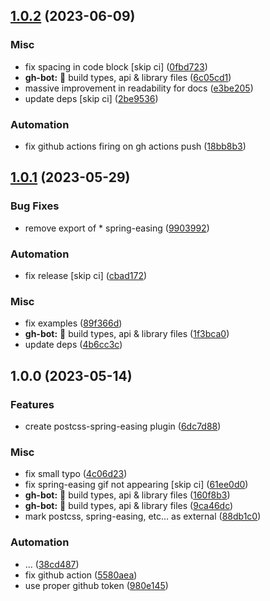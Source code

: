 ## [1.0.2](https://github.com/okikio/postcss-spring-easing/compare/v1.0.1...v1.0.2) (2023-06-09)


### Misc

* fix spacing in code block [skip ci] ([0fbd723](https://github.com/okikio/postcss-spring-easing/commit/0fbd72357cf695ce199be067606f7e148a7b64be))
* **gh-bot:** :rocket: build types, api & library files ([6c05cd1](https://github.com/okikio/postcss-spring-easing/commit/6c05cd143a887cd84ff3366f98dde7bfc6830967))
* massive improvement in readability for docs ([e3be205](https://github.com/okikio/postcss-spring-easing/commit/e3be205bc07bf1de9a779b895d80fb1542b8455e))
* update deps [skip ci] ([2be9536](https://github.com/okikio/postcss-spring-easing/commit/2be9536be9a359861a23615d5018c0347926d6d0))


### Automation

* fix github actions firing on gh actions push ([18bb8b3](https://github.com/okikio/postcss-spring-easing/commit/18bb8b302c4e747310050e4bdde023725c3323d9))

## [1.0.1](https://github.com/okikio/postcss-spring-easing/compare/v1.0.0...v1.0.1) (2023-05-29)


### Bug Fixes

* remove export of * spring-easing ([9903992](https://github.com/okikio/postcss-spring-easing/commit/9903992e05b12713315ebd14a2b9ff8561642087))


### Automation

* fix release [skip ci] ([cbad172](https://github.com/okikio/postcss-spring-easing/commit/cbad17206d7de5634a5967af1d25f10f6b9c8683))


### Misc

* fix examples ([89f366d](https://github.com/okikio/postcss-spring-easing/commit/89f366d48a4f2be1876b8ac574b5317296081747))
* **gh-bot:** :rocket: build types, api & library files ([1f3bca0](https://github.com/okikio/postcss-spring-easing/commit/1f3bca09302131e6ba3d2d9cd6fd56e19c6cd72e))
* update deps ([4b6cc3c](https://github.com/okikio/postcss-spring-easing/commit/4b6cc3c82181406329eaca7d16d3abb603e271fb))

## 1.0.0 (2023-05-14)


### Features

* create postcss-spring-easing plugin ([6dc7d88](https://github.com/okikio/postcss-spring-easing/commit/6dc7d88280a29ccdd7848ed37d05826ad32539b0))


### Misc

* fix small typo ([4c06d23](https://github.com/okikio/postcss-spring-easing/commit/4c06d23b66bd1e4cc9692602c99cb77c065840bd))
* fix spring-easing gif not appearing [skip ci] ([61ee0d0](https://github.com/okikio/postcss-spring-easing/commit/61ee0d0d7087694cc40c253f325fb1f907cf4cfe))
* **gh-bot:** :rocket: build types, api & library files ([160f8b3](https://github.com/okikio/postcss-spring-easing/commit/160f8b34d5a1d30d68a310b8f478f0303757767e))
* **gh-bot:** :rocket: build types, api & library files ([9ca46dc](https://github.com/okikio/postcss-spring-easing/commit/9ca46dcdf9cda9a6143ae2fe2e699b65366fc233))
* mark postcss, spring-easing, etc... as external ([88db1c0](https://github.com/okikio/postcss-spring-easing/commit/88db1c0dcb008d84dc9e9b6cc1d873def0cd80c1))


### Automation

* ... ([38cd487](https://github.com/okikio/postcss-spring-easing/commit/38cd487460b9efcc53b79df621fe5826d1a00f53))
* fix github action ([5580aea](https://github.com/okikio/postcss-spring-easing/commit/5580aea66e778e4552a310987c4d717aa5fe11c8))
* use proper github token ([980e145](https://github.com/okikio/postcss-spring-easing/commit/980e145d6e28e61b7fe01c852acd4edc965bfdcb))

